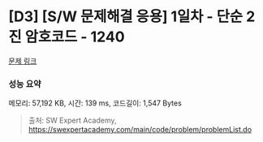 # [D3] [S/W 문제해결 응용] 1일차 - 단순 2진 암호코드 - 1240 

[문제 링크](https://swexpertacademy.com/main/code/problem/problemDetail.do?contestProbId=AV15FZuqAL4CFAYD) 

### 성능 요약

메모리: 57,192 KB, 시간: 139 ms, 코드길이: 1,547 Bytes



> 출처: SW Expert Academy, https://swexpertacademy.com/main/code/problem/problemList.do